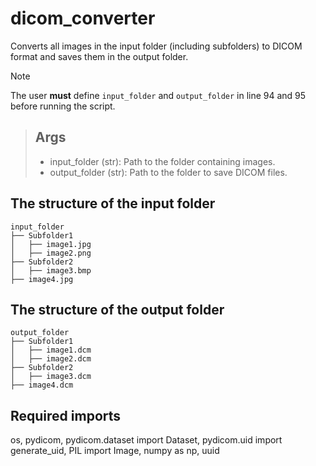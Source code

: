 # dicom_converter
Converts all images in the input folder (including subfolders) to DICOM format and saves them in the output folder.

> [!NOTE]  
> The user **must** define `input_folder` and `output_folder` in line 94 and 95 before running the script.

> ## Args
>
> - input_folder (str): Path to the folder containing images.
> - output_folder (str): Path to the folder to save DICOM files.

## The structure of the input folder
```
input_folder
├── Subfolder1
│   ├── image1.jpg
│   ├── image2.png
├── Subfolder2
│   ├── image3.bmp
├── image4.jpg

```

## The structure of the output folder
```
output_folder
├── Subfolder1
│   ├── image1.dcm
│   ├── image2.dcm
├── Subfolder2
│   ├── image3.dcm
├── image4.dcm
```

## Required imports
os, pydicom, pydicom.dataset import Dataset, pydicom.uid import generate_uid, PIL import Image, numpy as np, uuid
